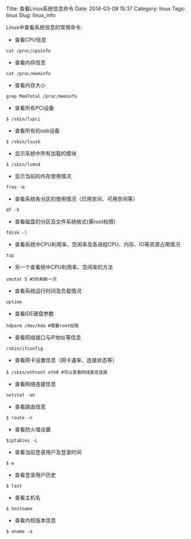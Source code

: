 Title: 查看Linux系统信息命令
Date: 2014-03-09 15:37
Category: linux
Tags: linux
Slug: linux_info


Linux中查看系统信息的常用命令:

- 查看CPU信息

```
cat /proc/cpuinfo
```

- 查看内存信息  

```
cat /proc/meminfo
```

- 查看内存大小
```
grep MemTotal /proc/meminfo
```

- 查看所有PCI设备

```
$ /sbin/lspci
```

- 查看所有的usb设备

```
$ /sbin/lsusb
```

- 显示系统中所有加载的模块

```
$ /sbin/lsmod
```

- 显示当前的内存使用情况

```
free -m
```

- 查看系统各分区的使用情况（已用空间、可用空间等）

```
df -h
```

- 查看磁盘的分区及文件系统格式(需root权限)

```
fdisk -l
```

- 查看系统中CPU利用率、空闲率及各进程CPU、内存、IO等资源占用情况

```
top
```

- 另一个查看统中CPU利用率、空闲率的方法

```
vmstat 5 #5秒刷新一次
```

- 查看系统运行时间及负载情况

```
uptime
```

- 查看IDE硬盘参数

```
hdparm /dev/hda #需要root权限
```

- 查看网络接口与IP地址等信息

```
/sbin/ifconfig
```

- 查看网卡设置信息（网卡速率、连接状态等）

```
$ /sbin/ethtool eth0 #可以查看网线是否连接
```

- 查看网络连接信息

```
netstat -an
```

- 查看路由信息

```
$ route -n
```

- 查看防火墙设置

```
$iptables -L
```

- 查看当前登录用户及登录时间

```
$ w
```

- 查看登录用户历史

```
$ last
```

- 查看主机名

```
$ hostname
```

- 查看内核版本信息

```
$ uname -a
```
